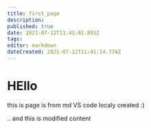 ```yaml
---
title: first_page
description: 
published: true
date: 2021-07-12T11:43:02.893Z
tags: 
editor: markdown
dateCreated: 2021-07-12T11:41:14.774Z
---
```


# HEllo

this is page is from md VS code localy created :)

.. and this is modified content